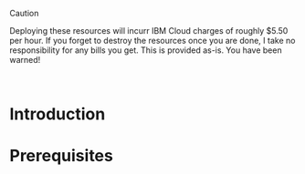 > [!CAUTION] 
> Deploying these resources will incurr IBM Cloud charges of roughly $5.50 per hour. If you forget to destroy the resources once you are done, I take no responsibility for any bills you get. This is provided as-is. You have been warned!
<br>

# Introduction

# Prerequisites
